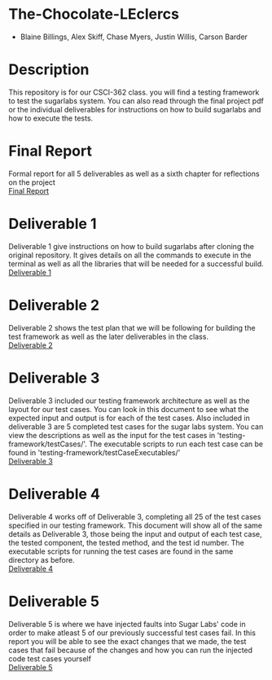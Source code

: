 # The-Chocolate-LEclercs
- Blaine Billings, Alex Skiff, Chase Myers, Justin Willis, Carson Barder

# Description
This repository is for our CSCI-362 class. you will find a testing framework to test the sugarlabs system.
 You can also read through the final project pdf or the individual deliverables for instructions on how to 
 build sugarlabs and how to execute the tests.

# Final Report
Formal report for all 5 deliverables as well as a sixth chapter for reflections on the project<br>
[Final Report](https://github.com/csci-362-fall-2018-01/The-Chocolate-LEclairs/blob/master/The-Chocolate-LEclercs_FinalProject.pdf)

# Deliverable 1
Deliverable 1 give instructions on how to build sugarlabs after cloning the original repository. It gives details on all the commands
to execute in the terminal as well as all the libraries that will be needed for a successful build. <br>
[Deliverable 1](https://github.com/csci-362-fall-2018-01/The-Chocolate-LEclairs/blob/master/The-Chocolate-LEclercs_Deliverable1.pdf)

# Deliverable 2
Deliverable 2 shows the test plan that we will be following for building the test framework as well as the later deliverables in the class. <br>
[Deliverable 2](https://github.com/csci-362-fall-2018-01/The-Chocolate-LEclairs/blob/master/The-Chocolate-LEclercs_Deliverable1.pdf)

# Deliverable 3
Deliverable 3 included our testing framework architecture as well as the layout for our test cases. You can look in this document to 
see what the expected input and output is for each of the test cases. Also included in deliverable 3 are 5 completed test cases for
the sugar labs system. You can view the descriptions as well as the input for the test cases in 'testing-framework/testCases/'.
The executable scripts to run each test case can be found in 'testing-framework/testCaseExecutables/'<br>
[Deliverable 3](https://github.com/csci-362-fall-2018-01/The-Chocolate-LEclairs/blob/master/The-Chocolate-LEclercs_Deliverable1.pdf)

# Deliverable 4
Deliverable 4 works off of Deliverable 3, completing all 25 of the test cases specified in our testing framework. This document will show all of the same details as Deliverable 3, those being the input and output of each test case, the tested component, the tested method, and the test id number. The executable scripts for running the test cases are found in the same directory as before. <br>
[Deliverable 4](https://github.com/csci-362-fall-2018-01/The-Chocolate-LEclairs/blob/master/The-Chocolate-LEclercs_Deliverable1.pdf)

# Deliverable 5
Deliverable 5 is where we have injected faults into Sugar Labs' code in order to make atleast 5 of our previously successful test cases fail. In this report you will be able to see the exact changes that we made, the test cases that fail because of the changes and how you can run the injected code test cases yourself <br>
[Deliverable 5](https://github.com/csci-362-fall-2018-01/The-Chocolate-LEclairs/blob/master/The-Chocolate-LEclercs_Deliverable1.pdf)
